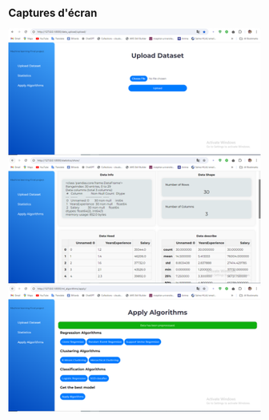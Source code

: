 ## Captures d'écran

![Description de l'image](./machine_learning_algo-main/screenshots/Capture.PNG)
![Description de l'image](./machine_learning_algo-main/screenshots/Capture2.PNG)
![Description de l'image](./machine_learning_algo-main/screenshots/Capture3.PNG)
